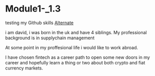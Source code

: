 # Module1-_1.3
testing my Github skills
[Alternate](images/trial_image.jpeg)

 
i am david, i was born in the uk and have 4 siblings. My professional background is in supplychain management 

At some point in my proffesional life i would like to work abroad. 

I have chosen fintech as a career path to open some new doors in my career and hopefully learn a thing or two about both crypto and fiat currency markets. 
